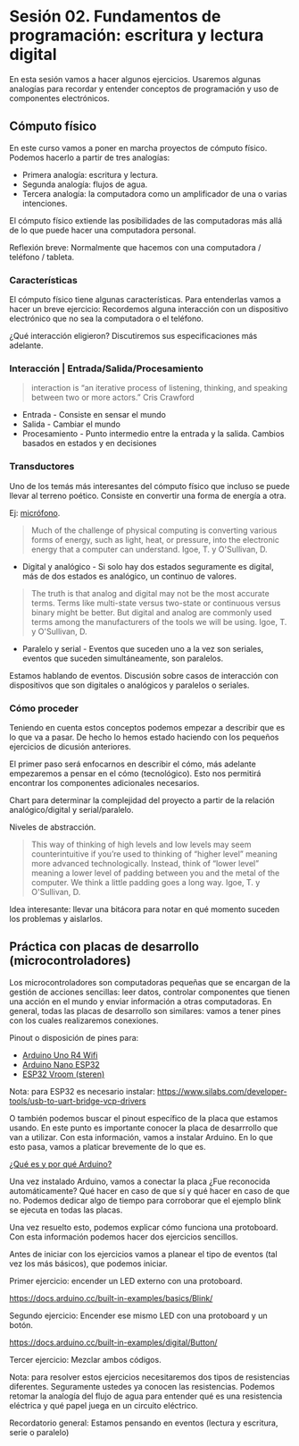 # Sesión 02. Fundamentos de programación: escritura y lectura digital

En esta sesión vamos a hacer algunos ejercicios. Usaremos algunas analogías para recordar y entender conceptos de programación y uso de componentes electrónicos. 

## Cómputo físico

En este curso vamos a poner en marcha proyectos de cómputo físico. Podemos hacerlo a partir de tres analogías: 

- Primera analogía: escritura y lectura. 
- Segunda analogía: flujos de agua. 
- Tercera analogía: la computadora como un amplificador de una o varias intenciones. 

El cómputo físico extiende las posibilidades de las computadoras más allá de lo que puede hacer una computadora personal. 

Reflexión breve: Normalmente que hacemos con una computadora / teléfono / tableta. 

### Características

El cómputo físico tiene algunas características. Para entenderlas vamos a hacer un breve ejercicio: Recordemos alguna interacción con un dispositivo electrónico que no sea la computadora o el teléfono. 

¿Qué interacción eligieron? Discutiremos sus especificaciones más adelante. 

### Interacción | Entrada/Salida/Procesamiento 

> interaction is “an iterative process of listening, thinking, and speaking between two or more actors.” Cris Crawford

- Entrada - Consiste en sensar el mundo 
- Salida -  Cambiar el mundo 
- Procesamiento - Punto intermedio entre la entrada y la salida. Cambios basados en estados y en decisiones 

### Transductores 

Uno de los temás más interesantes del cómputo físico que incluso se puede llevar al terreno poético. Consiste en convertir una forma de energía a otra. 

Ej: [micrófono](https://processing.org/f3877cfb113b65b46a52cb8e31ce4910/56-4.svg). 

> Much of the challenge of physical computing is converting various forms of energy, such as light, heat, or pressure, into the electronic energy that a computer can understand. Igoe, T. y O'Sullivan, D.

- Digital y analógico - Si solo hay dos estados seguramente es digital, más de dos estados es analógico, un continuo de valores.

> The truth is that analog and digital may not be the most accurate terms. Terms like multi-state versus two-state or
continuous versus binary might be better. But digital and analog are commonly used terms among the manufacturers of
the tools we will be using. Igoe, T. y O'Sullivan, D.

- Paralelo y serial - Eventos que suceden uno a la vez son seriales, eventos que suceden simultáneamente, son paralelos. 

Estamos hablando de eventos. Discusión sobre casos de interacción con dispositivos que son digitales o analógicos y paralelos o seriales. 

### Cómo proceder

Teniendo en cuenta estos conceptos podemos empezar a describir que es lo que va a pasar. De hecho lo hemos estado haciendo con los pequeños ejercicios de dicusión anteriores. 

El primer paso será enfocarnos en describir el cómo, más adelante empezaremos a pensar en el cómo (tecnológico). Esto nos permitirá encontrar los componentes adicionales necesarios. 

Chart para determinar la complejidad del proyecto a partir de la relación analógico/digital y serial/paralelo. 

Niveles de abstracción. 

> This way of thinking of high levels and low levels may seem counterintuitive if you’re used to thinking of “higher level”
meaning more advanced technologically. Instead, think of “lower level” meaning a lower level of padding between you
and the metal of the computer. We think a little padding goes a long way. Igoe, T. y O'Sullivan, D.

Idea interesante: llevar una bitácora para notar en qué momento suceden los problemas y aislarlos. 

## Práctica con placas de desarrollo (microcontroladores)

Los microcontroladores son computadoras pequeñas que se encargan de la gestión de acciones sencillas: leer datos, controlar componentes que tienen una acción en el mundo y enviar información a otras computadoras. En general, todas las placas de desarrollo son similares: vamos a tener pines con los cuales realizaremos conexiones. 

Pinout o disposición de pines para:

- [Arduino Uno R4 Wifi](https://docs.arduino.cc/resources/pinouts/ABX00087-full-pinout.pdf)
- [Arduino Nano ESP32](https://docs.arduino.cc/hardware/nano-esp32/)
- [ESP32 Vroom (steren)](https://www.espressif.com/sites/default/files/documentation/esp32-wroom-32e_esp32-wroom-32ue_datasheet_en.pdf)

Nota: para ESP32 es necesario instalar: https://www.silabs.com/developer-tools/usb-to-uart-bridge-vcp-drivers

O también podemos buscar el pinout específico de la placa que estamos usando. En este punto es importante conocer la placa de desarrrollo que van a utilizar. Con esta información, vamos a instalar Arduino. En lo que esto pasa, vamos a platicar brevemente de lo que es. 

[¿Qué es y por qué Arduino?](https://www.arduino.cc/en/Guide/Introduction)

Una vez instalado Arduino, vamos a conectar la placa ¿Fue reconocida automáticamente? Qué hacer en caso de que sí y qué hacer en caso de que no. Podemos dedicar algo de tiempo para corroborar que el ejemplo blink se ejecuta en todas las placas.

Una vez resuelto esto, podemos explicar cómo funciona una protoboard. Con esta información podemos hacer dos ejercicios sencillos. 

Antes de iniciar con los ejercicios vamos a planear el tipo de eventos (tal vez los más básicos), que podemos iniciar. 

Primer ejercicio: encender un LED externo con una protoboard. 

https://docs.arduino.cc/built-in-examples/basics/Blink/

Segundo ejercicio: Encender ese mismo LED con una protoboard y un botón. 

https://docs.arduino.cc/built-in-examples/digital/Button/

Tercer ejercicio: Mezclar ambos códigos. 

Nota: para resolver estos ejercicios necesitaremos dos tipos de resistencias diferentes. Seguramente ustedes ya conocen las resistencias. Podemos retomar la analogía del flujo de agua para entender qué es una resistencia eléctrica y qué papel juega en un circuito eléctrico. 

Recordatorio general: Estamos pensando en eventos (lectura y escritura, serie o paralelo)